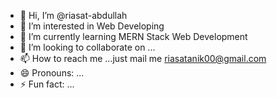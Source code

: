 - 👋 Hi, I’m @riasat-abdullah
- 👀 I’m interested in Web Developing
- 🌱 I’m currently learning MERN Stack Web Development
- 💞️ I’m looking to collaborate on ...
- 📫 How to reach me ...just mail me riasatanik00@gmail.com
- 😄 Pronouns: ...
- ⚡ Fun fact: ...

<!---
riasat-abdullah/riasat-abdullah is a ✨ special ✨ repository because its `README.md` (this file) appears on your GitHub profile.
You can click the Preview link to take a look at your changes.
--->
